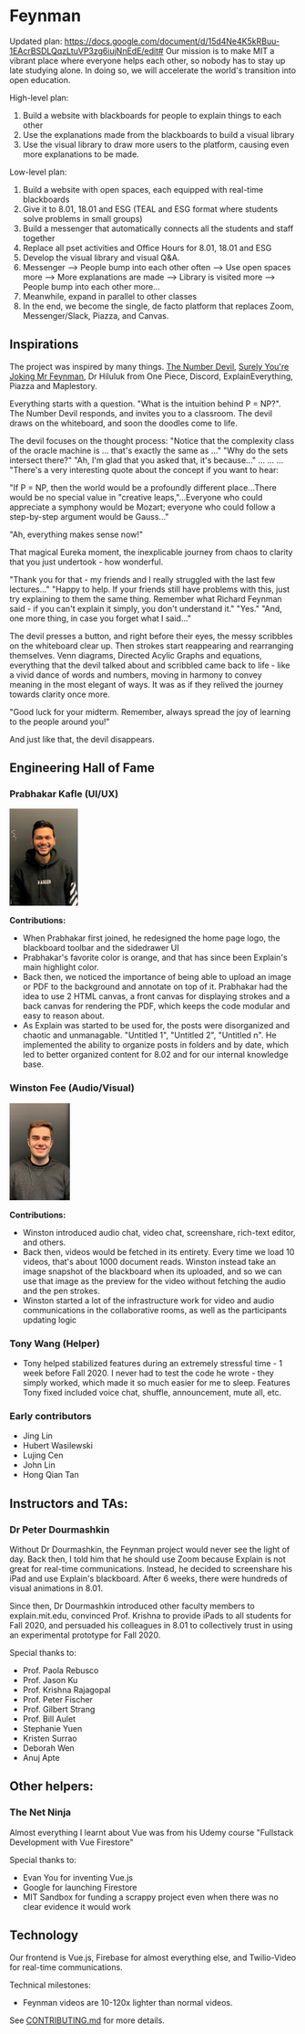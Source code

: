 # Feynman
Updated plan: https://docs.google.com/document/d/15d4Ne4K5kRBuu-1EAcrBSDLQqzLtuVP3zg6iujNnEdE/edit#
Our mission is to make MIT a vibrant place where everyone helps each other, so nobody has to stay up late studying alone. In doing so, we will accelerate the world's transition into open education. 

High-level plan: 
1. Build a website with blackboards for people to explain things to each other
2. Use the explanations made from the blackboards to build a visual library
3. Use the visual library to draw more users to the platform, causing even more explanations to be made. 

Low-level plan: 
1. Build a website with open spaces, each equipped with real-time blackboards
2. Give it to 8.01, 18.01 and ESG (TEAL and ESG format where students solve problems in small groups) 
3. Build a messenger that automatically connects all the students and staff together
4. Replace all pset activities and Office Hours for 8.01, 18.01 and ESG
5. Develop the visual library and visual Q&A. 
6. Messenger --> People bump into each other often --> Use open spaces more --> More explanations are made --> Library is visited more --> People bump into each other more...
7. Meanwhile, expand in parallel to other classes
8. In the end, we become the single, de facto platform that replaces Zoom, Messenger/Slack, Piazza, and Canvas.

## Inspirations
The project was inspired by many things. [The Number Devil](https://booksjar.com/pdf-epub-the-number-devil-a-mathematical-adventure-download/), [Surely You're Joking Mr Feynman](https://b-ok.global/book/1673299/ae9bd9?regionChanged=&redirect=20279758), Dr Hiluluk from One Piece, Discord, ExplainEverything, Piazza and Maplestory. 

Everything starts with a question. "What is the intuition behind P = NP?". The Number Devil responds, and invites you to a classroom. The devil draws on the whiteboard, and soon the doodles come to life.

The devil focuses on the thought process: "Notice that the complexity class of the oracle machine is ... that's exactly the same as ..." "Why do the sets intersect there?" "Ah, I'm glad that you asked that, it's because..." ... ... ... "There's a very interesting quote about the concept if you want to hear:

"If P = NP, then the world would be a profoundly different place...There would be no special value in "creative leaps,"...Everyone who could appreciate a symphony would be Mozart; everyone who could follow a step-by-step argument would be Gauss..."

 "Ah, everything makes sense now!"

That magical Eureka moment, the inexplicable journey from chaos to clarity that you just undertook - how wonderful.

"Thank you for that - my friends and I really struggled with the last few lectures..." "Happy to help. If your friends still have problems with this, just try explaining to them the same thing. Remember what Richard Feynman said - if you can't explain it simply, you don't understand it." "Yes." "And, one more thing, in case you forget what I said..."

The devil presses a button, and right before their eyes, the messy scribbles on the whiteboard clear up. Then strokes start reappearing and rearranging themselves. Venn diagrams, Directed Acylic Graphs and equations, everything that the devil talked about and scribbled came back to life - like a vivid dance of words and numbers, moving in harmony to convey meaning in the most elegant of ways. It was as if they relived the journey towards clarity once more.

"Good luck for your midterm. Remember, always spread the joy of learning to the people around you!"

And just like that, the devil disappears. 

## Engineering Hall of Fame

<p float="left">
 
### Prabhakar Kafle (UI/UX)
 
<img src="documentation/Prabhakar.jpg" alt="member photo" height="170"/> 
 
 <b>Contributions:</b>
 - When Prabhakar first joined, he redesigned the home page logo, the blackboard toolbar and the sidedrawer UI 
 - Prabhakar's favorite color is orange, and that has since been Explain's main highlight color. 
 - Back then, we noticed the importance of being able to upload an image or PDF to the background and annotate on top of it. Prabhakar had the idea to use 2 HTML canvas, a front canvas for displaying strokes and a back canvas for rendering the PDF, which keeps the code modular and easy to reason about.
 - As Explain was started to be used for, the posts were disorganized and chaotic and unmanagable. "Untitled 1", "Untitled 2", "Untitled n". He implemented the ability to organize posts in folders and by date, which led to better organized content for 8.02 and for our internal knowledge base. 

### Winston Fee (Audio/Visual)
 
<img src="documentation/Winston.jpg" alt="member photo" height="170"/> 

<b>Contributions:</b>
  - Winston introduced audio chat, video chat, screenshare, rich-text editor, and others. 
  - Back then, videos would be fetched in its entirety. Every time we load 10 videos, that's about 1000 document reads. Winston instead take an image snapshot 
    of the blackboard when its uploaded, and so we can use that image as the preview for the video without fetching the audio and the pen strokes. 
  - Winston started a lot of the infrastructure work for video and audio communications in the collaborative rooms, as well as the participants updating logic
</p>

### Tony Wang (Helper)
  - Tony helped stabilized features during an extremely stressful time - 1 week before Fall 2020. I never had to test the code he wrote - they simply worked, which made it so much easier for me to sleep. Features Tony fixed included voice chat, shuffle, announcement, mute all, etc.

### Early contributors
  - Jing Lin
  - Hubert Wasilewski
  - Lujing Cen 
  - John Lin
  - Hong Qian Tan
  
## Instructors and TAs: 

### Dr Peter Dourmashkin
Without Dr Dourmashkin, the Feynman project would never see the light of day. Back then, I told him that he should use Zoom because Explain is not great for real-time communications. Instead, he decided to screenshare his iPad and use Explain's blackboard. After 6 weeks, there were hundreds of visual animations in 8.01. 

Since then, Dr Dourmashkin introduced other faculty members to explain.mit.edu, convinced Prof. Krishna to provide iPads to all students for Fall 2020, and persuaded his colleagues in 8.01 to collectively trust in using an experimental prototype for Fall 2020. 

Special thanks to: 
  - Prof. Paola Rebusco
  - Prof. Jason Ku
  - Prof. Krishna Rajagopal 
  - Prof. Peter Fischer
  - Prof. Gilbert Strang
  - Prof. Bill Aulet
  - Stephanie Yuen
  - Kristen Surrao
  - Deborah Wen 
  - Anuj Apte

## Other helpers: 
### The Net Ninja
Almost everything I learnt about Vue was from his Udemy course "Fullstack Development with Vue Firestore"

Special thanks to: 
  - Evan You for inventing Vue.js
  - Google for launching Firestore
  - MIT Sandbox for funding a scrappy project even when there was no clear evidence it would work

## Technology
Our frontend is Vue.js, Firebase for almost everything else, and Twilio-Video for real-time communications. 

Technical milestones: 
  - Feynman videos are 10-120x lighter than normal videos. 
 
See [CONTRIBUTING.md](documentation/CONTRIBUTING.md) for more details. 
